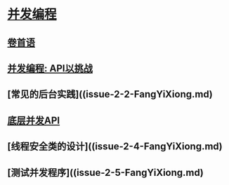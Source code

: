 # [并发编程](SUMMARY.md)
## [卷首语](issue-2-0-FangYiXiong.md)
## [并发编程: API以挑战](issue-2-1-FangYiXiong.md)
## [常见的后台实践]((issue-2-2-FangYiXiong.md)
## [底层并发API](issue-2-3-FangYiXiong.md)
## [线程安全类的设计]((issue-2-4-FangYiXiong.md)
## [测试并发程序]((issue-2-5-FangYiXiong.md)
